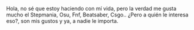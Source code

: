 Hola, no sé que estoy haciendo con mí vida, pero la verdad me gusta mucho el Stepmania, Osu, Fnf, Beatsaber, Csgo.. ¿Pero a quién le interesa eso?, son mis gustos y ya, a nadie le importa.

